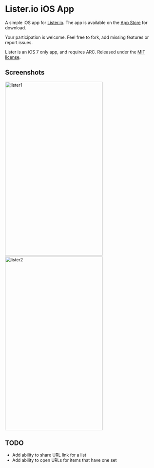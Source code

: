 # Lister.io iOS App

A simple iOS app for [Lister.io](http://lister.io/). The app is available on the [App Store](http://cornbits.com/lister/) for download.

Your participation is welcome. Feel free to fork, add missing features or report issues. 

Lister is an iOS 7 only app, and requires ARC. Released under the [MIT license](LICENSE).

## Screenshots

<img src="http://i.imgur.com/F8GAB3v.png" width=320 height=568 alt="lister1">
&nbsp;&nbsp;
<img src="http://i.imgur.com/Oc4T7aW.png" width=320 height=568 alt="lister2">

## TODO

* Add ability to share URL link for a list
* Add ability to open URLs for items that have one set
